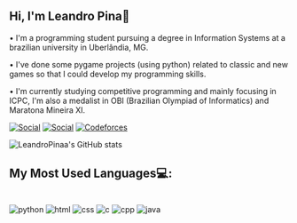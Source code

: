 ## Hi, I'm Leandro Pina👋

• I'm a programming student pursuing a degree in Information Systems at a brazilian university in Uberlândia, MG.

• I've done some pygame projects (using python) related to classic and new games so that I could develop my programming skills.

• I'm currently studying competitive programming and mainly focusing in ICPC, I'm also a medalist in OBI (Brazilian Olympiad of Informatics) and Maratona Mineira XI.

[![Social](https://img.shields.io/badge/LinkedIn-0077B5?style=for-the-badge&logo=linkedin&logoColor=white)]()
[![Social](https://img.shields.io/badge/Instagram-E4405F?style=for-the-badge&logo=instagram&logoColor=white)](https://www.instagram.com/lean.dropina/)
[![Codeforces](https://img.shields.io/badge/Codeforces-445f9d?style=for-the-badge&logo=Codeforces&logoColor=white)](https://codeforces.com/profile/leandro_pina)

![LeandroPinaa's GitHub stats](https://github-readme-stats.vercel.app/api?username=LeandroPinaa&show_icons=true&theme=transparent)


## My Most Used Languages💻:
<div style="display: inline_block"><br/>
    <img align="center" alt="python" src="https://img.shields.io/badge/Python-3776AB?style=for-the-badge&logo=python&logoColor=white">
    <img align="center" alt="html" src="https://img.shields.io/badge/HTML-239120?style=for-the-badge&logo=html5&logoColor=white">
    <img align="center" alt="css" src="https://img.shields.io/badge/CSS-239120?&style=for-the-badge&logo=css3&logoColor=white">
    <img align="center" alt="c" src="https://img.shields.io/badge/C-00599C?style=for-the-badge&logo=c&logoColor=white">
    <img align="center" alt="cpp" src="https://img.shields.io/badge/C%2B%2B-00599C?style=for-the-badge&logo=c%2B%2B&logoColor=black">
    <img align="center" alt="java" src="https://img.shields.io/badge/Java-ED8B00?style=for-the-badge&logo=openjdk&logoColor=white">
</div>
